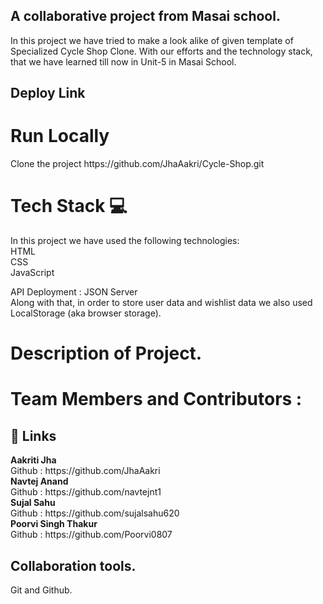 <h2>A collaborative project from Masai school.</h2>

In this project we have tried to make a look alike of given template of Specialized Cycle Shop Clone. With our efforts and the technology stack, that we have learned till now in Unit-5 in Masai School.

<h2>Deploy Link</h2>

<h1>Run Locally</h1>
Clone the project
https://github.com/JhaAakri/Cycle-Shop.git

<h1>Tech Stack 💻</h1>
In this project we have used the following technologies:
<br>
HTML<br>
CSS<br>
JavaScript<br>

API Deployment : JSON Server<br>
Along with that, in order to store user data and wishlist data we also used LocalStorage (aka browser storage).

<h1>Description of Project.</h1>


<h1>Team Members and Contributors :</h1>
<h2>🔗 Links</h2>
<b>Aakriti Jha</b><br>
Github : https://github.com/JhaAakri<br>
<b>Navtej Anand</b><br>
Github : https://github.com/navtejnt1<br>
<b>Sujal Sahu</b><br>
Github : https://github.com/sujalsahu620<br>
<b>Poorvi Singh Thakur</b><br>
Github : https://github.com/Poorvi0807


<h2>Collaboration tools.</h2>
Git and Github.
